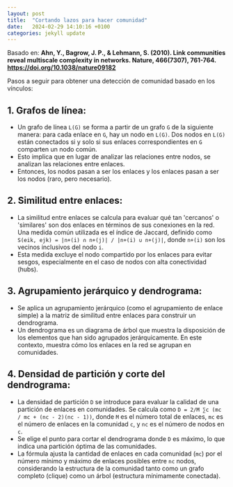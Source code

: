 ```yaml
---
layout: post
title:  "Cortando lazos para hacer comunidad"
date:   2024-02-29 14:10:16 +0100
categories: jekyll update
---
```


Basado en:
**Ahn, Y., Bagrow, J. P., & Lehmann, S. (2010). Link communities reveal multiscale complexity in networks. Nature, 466(7307), 761-764. https://doi.org/10.1038/nature09182**

Pasos a seguir para obtener una detección de comunidad basado en los vínculos:

## 1. Grafos de línea:
- Un grafo de línea `L(G)` se forma a partir de un grafo `G` de la siguiente manera: para cada enlace en `G`, hay un nodo en `L(G)`. Dos nodos en `L(G)` están conectados si y solo si sus enlaces correspondientes en `G` comparten un nodo común.
- Esto implica que en lugar de analizar las relaciones entre nodos, se analizan las relaciones entre enlaces.
- Entonces, los nodos pasan a ser los enlaces y los enlaces pasan a ser los nodos (raro, pero necesario).

## 2. Similitud entre enlaces:
- La similitud entre enlaces se calcula para evaluar qué tan 'cercanos' o 'similares' son dos enlaces en términos de sus conexiones en la red. Una medida común utilizada es el índice de Jaccard, definido como `S(eik, ejk) = |n+(i) ∩ n+(j)| / |n+(i) ∪ n+(j)|`, donde `n+(i)` son los vecinos inclusivos del nodo `i`.
- Esta medida excluye el nodo compartido por los enlaces para evitar sesgos, especialmente en el caso de nodos con alta conectividad (hubs).

## 3. Agrupamiento jerárquico y dendrograma:
- Se aplica un agrupamiento jerárquico (como el agrupamiento de enlace simple) a la matriz de similitud entre enlaces para construir un dendrograma.
- Un dendrograma es un diagrama de árbol que muestra la disposición de los elementos que han sido agrupados jerárquicamente. En este contexto, muestra cómo los enlaces en la red se agrupan en comunidades.

## 4. Densidad de partición y corte del dendrograma:
- La densidad de partición `D` se introduce para evaluar la calidad de una partición de enlaces en comunidades. Se calcula como `D = 2/M ∑c (mc / mc + (nc - 2)(nc - 1))`, donde `M` es el número total de enlaces, `mc` es el número de enlaces en la comunidad `c`, y `nc` es el número de nodos en `c`.
- Se elige el punto para cortar el dendrograma donde `D` es máximo, lo que indica una partición óptima de las comunidades.
- La fórmula ajusta la cantidad de enlaces en cada comunidad (`mc`) por el número mínimo y máximo de enlaces posibles entre `nc` nodos, considerando la estructura de la comunidad tanto como un grafo completo (clique) como un árbol (estructura mínimamente conectada).
